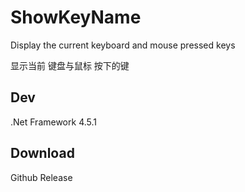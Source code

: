 # ShowKeyName

Display the current keyboard and mouse pressed keys

显示当前 键盘与鼠标 按下的键

## Dev

.Net Framework 4.5.1

## Download

Github Release